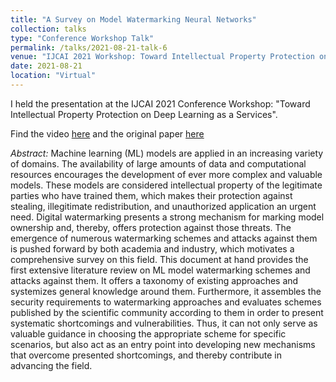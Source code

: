 ```yaml
---
title: "A Survey on Model Watermarking Neural Networks"
collection: talks
type: "Conference Workshop Talk"
permalink: /talks/2021-08-21-talk-6
venue: "IJCAI 2021 Workshop: Toward Intellectual Property Protection on Deep Learning as a Services"
date: 2021-08-21
location: "Virtual"
---
```


I held the presentation at the IJCAI 2021 Conference Workshop: "Toward Intellectual Property Protection on Deep Learning as a Services".

Find the video [here](https://youtu.be/IKta9u1xhAo) and the original paper [here](https://arxiv.org/pdf/2009.12153.pdf)

*Abstract:* Machine learning (ML) models are applied in an increasing variety of domains. The availability of large amounts of data and computational resources encourages the development of ever more complex and valuable models. These models are considered intellectual property of the legitimate parties who have trained them, which makes their protection against stealing, illegitimate redistribution, and unauthorized application an urgent need.
Digital watermarking presents a strong mechanism for marking model ownership and, thereby, offers protection against those threats. The emergence of numerous watermarking schemes and attacks against them is pushed forward by both academia and industry, which motivates a comprehensive survey on this field. This document at hand provides the first extensive literature review on ML model watermarking schemes and attacks against them. It offers a taxonomy of existing approaches and systemizes general knowledge around them. Furthermore, it assembles the security requirements to watermarking approaches and evaluates schemes published by the scientific community according to them in order to present systematic shortcomings and vulnerabilities. Thus, it can not only serve as valuable guidance in choosing the appropriate scheme for specific scenarios, but also act as an entry point into developing new mechanisms that overcome presented shortcomings, and thereby contribute in advancing the field.
